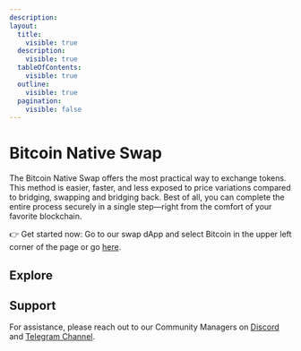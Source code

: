 ```yaml
---
description: 
layout:
  title:
    visible: true
  description:
    visible: true
  tableOfContents:
    visible: true
  outline:
    visible: true
  pagination:
    visible: false
---
```



# Bitcoin Native Swap


The Bitcoin Native Swap offers the most practical way to exchange tokens. This method is easier, faster, and less exposed to 
price variations compared to bridging, swapping and bridging back. Best of all, you can complete the entire process securely 
in a single step—right from the comfort of your favorite blockchain.


👉 Get started now: Go to our swap dApp and select Bitcoin in the upper left corner of the page or go [here](https://app.alexlab.co/bitcoin/swap/).


## Explore

<!-- 
{% content-ref url="key-concepts.md" %} [key-concepts.md](key-concepts.md) {% endcontent-ref %}
{% content-ref url="how-to.md" %} [how-to.md](how-to.md) {% endcontent-ref %}
{% content-ref url="faqs.md" %} [faqs.md](faqs.md) {% endcontent-ref %}
 -->


## Support

For assistance, please reach out to our Community Managers on [Discord](https://discord.com/invite/alexlab) and [Telegram Channel](https://t.me/AlexCommunity).
